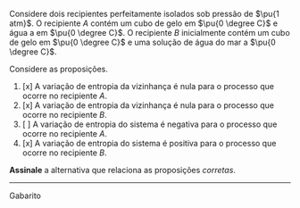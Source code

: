 Considere dois recipientes perfeitamente isolados sob pressão de $\pu{1 atm}$. O recipiente $A$ contém um cubo de gelo em $\pu{0 \degree C}$ e água a em $\pu{0 \degree C}$. O recipiente $B$ inicialmente contém um cubo de gelo em $\pu{0 \degree C}$ e uma solução de água do mar a $\pu{0 \degree C}$. 

Considere as proposições.

1. [x] A variação de entropia da vizinhança é nula para o processo que ocorre no recipiente $A$.
2. [x] A variação de entropia da vizinhança é nula para o processo que ocorre no recipiente $B$.
3. [ ] A variação de entropia do sistema é negativa para o processo que ocorre no recipiente $A$.
4. [x] A variação de entropia do sistema é positiva para o processo que ocorre no recipiente $B$.

**Assinale** a alternativa que relaciona as proposições *corretas*.

---

Gabarito